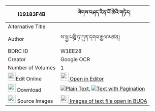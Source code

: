 |I19183F4B|ལེགས་བཤད་རིན་པོ་ཆེའི་གཏེར། 
| --- | --- 
|Alternative Title |
|Author| ས་སྐྱ་པཎྜི་ཏ་ཀུན་དགའ་རྒྱལ་མཚན།
|BDRC ID | W1EE28
|Creator | Google OCR
|Number of Volumes| 1
|<img width="25" src="https://img.icons8.com/color/25/000000/edit-property.png">Edit Online| [<img width="25" src="https://avatars.githubusercontent.com/u/45091458?s=200&v=4"> Open in Editor](http://editor.openpecha.org/I19183F4B)
|<img width="25" src="https://img.icons8.com/fluent/48/000000/download-2.png"/>  Download | [![](https://img.icons8.com/color/20/000000/txt.png)Plain Text](https://github.com/Openpecha/I19183F4B/releases/download/v1/lekshe_rinpoche_i_ter_plain_I19183F4B.zip), [![](https://img.icons8.com/color/20/000000/txt.png)Text with Pagination](https://github.com/Openpecha/I19183F4B/releases/download/v1/lekshe_rinpoche_i_ter_pages_I19183F4B.zip)
|<img width="25" src="https://img.icons8.com/plasticine/100/000000/pictures-folder.png"/>  Source Images | [<img width="25" src="https://library.bdrc.io/icons/BUDA-small.svg"> Images of text file open in BUDA](https://library.bdrc.io/show/bdr:W1EE28)